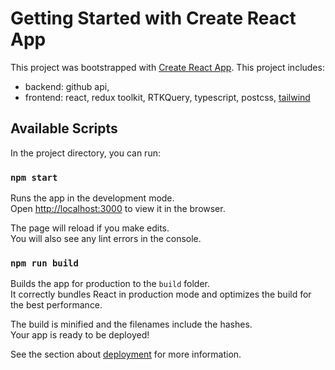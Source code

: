 # Getting Started with Create React App

This project was bootstrapped with [Create React App](https://github.com/facebook/create-react-app).
This project includes:
  - backend: github api,
  - frontend: react, redux toolkit, RTKQuery, typescript, postcss, [tailwind](https://tailwindcss.com/docs/guides/create-react-app)

## Available Scripts

In the project directory, you can run:

### `npm start`

Runs the app in the development mode.\
Open [http://localhost:3000](http://localhost:3000) to view it in the browser.

The page will reload if you make edits.\
You will also see any lint errors in the console.

### `npm run build`

Builds the app for production to the `build` folder.\
It correctly bundles React in production mode and optimizes the build for the best performance.

The build is minified and the filenames include the hashes.\
Your app is ready to be deployed!

See the section about [deployment](https://facebook.github.io/create-react-app/docs/deployment) for more information.


